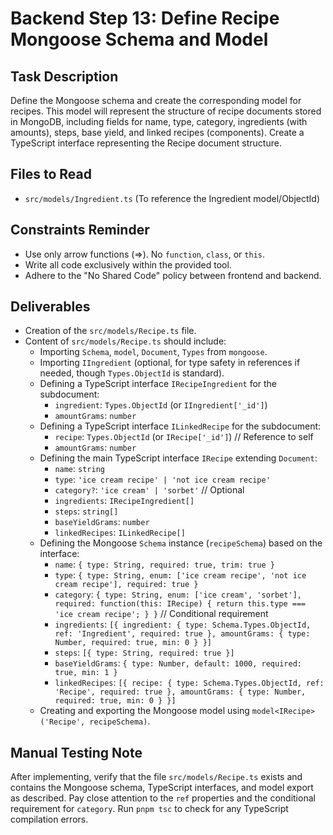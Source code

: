 # Backend Step 13: Define Recipe Mongoose Schema and Model

## Task Description
Define the Mongoose schema and create the corresponding model for recipes. This model will represent the structure of recipe documents stored in MongoDB, including fields for name, type, category, ingredients (with amounts), steps, base yield, and linked recipes (components). Create a TypeScript interface representing the Recipe document structure.

## Files to Read
*   `src/models/Ingredient.ts` (To reference the Ingredient model/ObjectId)

## Constraints Reminder
*   Use only arrow functions (=>). No `function`, `class`, or `this`.
*   Write all code exclusively within the provided tool.
*   Adhere to the "No Shared Code" policy between frontend and backend.

## Deliverables
*   Creation of the `src/models/Recipe.ts` file.
*   Content of `src/models/Recipe.ts` should include:
    *   Importing `Schema`, `model`, `Document`, `Types` from `mongoose`.
    *   Importing `IIngredient` (optional, for type safety in references if needed, though `Types.ObjectId` is standard).
    *   Defining a TypeScript interface `IRecipeIngredient` for the subdocument:
        *   `ingredient`: `Types.ObjectId` (or `IIngredient['_id']`)
        *   `amountGrams`: `number`
    *   Defining a TypeScript interface `ILinkedRecipe` for the subdocument:
        *   `recipe`: `Types.ObjectId` (or `IRecipe['_id']`) // Reference to self
        *   `amountGrams`: `number`
    *   Defining the main TypeScript interface `IRecipe` extending `Document`:
        *   `name`: `string`
        *   `type`: `'ice cream recipe' | 'not ice cream recipe'`
        *   `category?`: `'ice cream' | 'sorbet'` // Optional
        *   `ingredients`: `IRecipeIngredient[]`
        *   `steps`: `string[]`
        *   `baseYieldGrams`: `number`
        *   `linkedRecipes`: `ILinkedRecipe[]`
    *   Defining the Mongoose `Schema` instance (`recipeSchema`) based on the interface:
        *   `name`: `{ type: String, required: true, trim: true }`
        *   `type`: `{ type: String, enum: ['ice cream recipe', 'not ice cream recipe'], required: true }`
        *   `category`: `{ type: String, enum: ['ice cream', 'sorbet'], required: function(this: IRecipe) { return this.type === 'ice cream recipe'; } }` // Conditional requirement
        *   `ingredients`: `[{ ingredient: { type: Schema.Types.ObjectId, ref: 'Ingredient', required: true }, amountGrams: { type: Number, required: true, min: 0 } }]`
        *   `steps`: `[{ type: String, required: true }]`
        *   `baseYieldGrams`: `{ type: Number, default: 1000, required: true, min: 1 }`
        *   `linkedRecipes`: `[{ recipe: { type: Schema.Types.ObjectId, ref: 'Recipe', required: true }, amountGrams: { type: Number, required: true, min: 0 } }]`
    *   Creating and exporting the Mongoose model using `model<IRecipe>('Recipe', recipeSchema)`.

## Manual Testing Note
After implementing, verify that the file `src/models/Recipe.ts` exists and contains the Mongoose schema, TypeScript interfaces, and model export as described. Pay close attention to the `ref` properties and the conditional requirement for `category`. Run `pnpm tsc` to check for any TypeScript compilation errors.